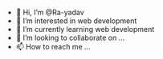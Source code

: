 - 👋 Hi, I’m @Ra-yadav
- 👀 I’m interested in web development
- 🌱 I’m currently learning web development
- 💞️ I’m looking to collaborate on ...
- 📫 How to reach me ...

<!---
Ra-yadav/Ra-yadav is a ✨ special ✨ repository because its `README.md` (this file) appears on your GitHub profile.
You can click the Preview link to take a look at your changes.
--->
